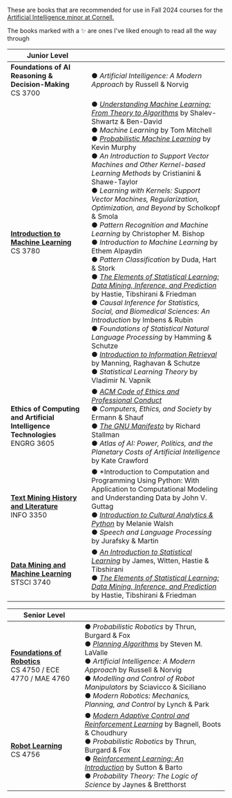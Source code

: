 These are books that are recommended for use in Fall 2024 courses for the [Artificial Intelligence minor at Cornell.](https://prod.cis.cornell.edu/undergraduate-opportunities/minors/artificial-intelligence)

The books marked with a ✨ are ones I've liked enough to read all the way through

| Junior Level | |
| --- | --- |
| **Foundations of AI Reasoning & Decision-Making**<br>CS 3700 | ● *Artificial Intelligence: A Modern Approach* by Russell & Norvig |
| [**Introduction to Machine Learning**](https://www.cs.cornell.edu/courses/cs3780/2024fa/)<br>CS 3780 | ● [*Understanding Machine Learning: From Theory to Algorithms*](https://www.cs.huji.ac.il/~shais/UnderstandingMachineLearning/) by Shalev-Shwartz & Ben-David<br> ● *Machine Learning* by Tom Mitchell<br> ● [*Probabilistic Machine Learning*](https://probml.github.io/pml-book/) by Kevin Murphy<br> ● *An Introduction to Support Vector Machines and Other Kernel-based Learning Methods* by Cristianini & Shawe-Taylor<br> ● *Learning with Kernels: Support Vector Machines, Regularization, Optimization, and Beyond* by Scholkopf & Smola<br> ● *Pattern Recognition and Machine Learning* by Christopher M. Bishop<br> ● *Introduction to Machine Learning* by Ethem Alpaydin<br> ● *Pattern Classification* by Duda, Hart & Stork<br> ● [*The Elements of Statistical Learning: Data Mining, Inference, and Prediction*](https://hastie.su.domains/ElemStatLearn/) by Hastie, Tibshirani & Friedman<br> ● *Causal Inference for Statistics, Social, and Biomedical Sciences: An Introduction* by Imbens & Rubin<br> ● *Foundations of Statistical Natural Language Processing* by Hamming & Schutze<br> ● [*Introduction to Information Retrieval*](https://nlp.stanford.edu/IR-book/) by Manning, Raghavan & Schutze<br> ● *Statistical Learning Theory* by Vladimir N. Vapnik |
| **Ethics of Computing and Artificial Intelligence Technologies**<br>ENGRG 3605 | ● [*ACM Code of Ethics and Professional Conduct*](https://www.acm.org/code-of-ethics)<br> ● *Computers, Ethics, and Society* by Ermann & Shauf<br> ● [*The GNU Manifesto*](https://www.gnu.org/gnu/manifesto.en.html) by Richard Stallman<br> ● *Atlas of AI: Power, Politics, and the Planetary Costs of Artificial Intelligence* by Kate Crawford |
| [**Text Mining History and Literature**](https://github.com/wilkens-teaching/info3350-f24)<br>INFO 3350 | ● *Introduction to Computation and Programming Using Python: With Application to Computational Modeling and Understanding Data by John V. Guttag<br> ● [*Introduction to Cultural Analytics & Python*](https://melaniewalsh.github.io/Intro-Cultural-Analytics/) by Melanie Walsh<br> ● *Speech and Language Processing* by Jurafsky & Martin |
| [**Data Mining and Machine Learning**](https://nayelbettache.github.io/STSCI3740.html)<br>STSCI 3740 | ● [*An Introduction to Statistical Learning*](https://www.statlearning.com/) by James, Witten, Hastie & Tibshirani<br> ● [*The Elements of Statistical Learning: Data Mining, Inference, and Prediction*](https://hastie.su.domains/ElemStatLearn/) by Hastie, Tibshirani & Friedman |

| Senior Level | |
| --- | --- |
| [**Foundations of Robotics**](https://www.cs.cornell.edu/courses/cs5750/2024fa/)<br>CS 4750 / ECE 4770 / MAE 4760 | ● *Probabilistic Robotics* by Thrun, Burgard & Fox<br> ● [*Planning Algorithms*](https://lavalle.pl/planning/) by Steven M. LaValle<br> ● *Artificial Intelligence: A Modern Approach* by Russell & Norvig<br> ● *Modelling and Control of Robot Manipulators* by Sciavicco & Siciliano <br> ● *Modern Robotics: Mechanics, Planning, and Control* by Lynch & Park |
| [**Robot Learning**](https://www.cs.cornell.edu/courses/cs4756/2024fa/)<br>CS 4756 | ● [*Modern Adaptive Control and Reinforcement Learning*](https://macrl-book.github.io/) by Bagnell, Boots & Choudhury<br> ● *Probabilistic Robotics* by Thrun, Burgard & Fox<br> ● [*Reinforcement Learning: An Introduction*](http://incompleteideas.net/book/the-book-2nd.html) by Sutton & Barto<br> ● *Probability Theory: The Logic of Science* by Jaynes & Bretthorst |
